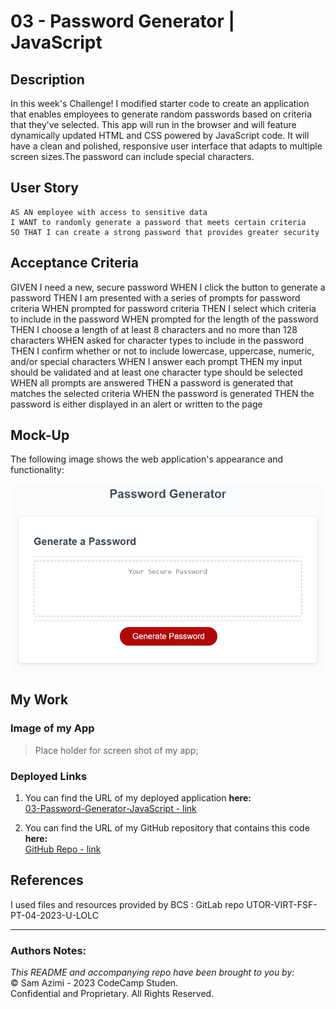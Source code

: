 # 03 - Password Generator | JavaScript
<!-- ### From Scratch &mdash; _create a web application!_
<br> -->

## Description

In this week's Challenge! I modified starter code to create an application that enables employees to generate random passwords based on criteria that they’ve selected. This app will run in the browser and will feature dynamically updated HTML and CSS powered by JavaScript code. It will have a clean and polished, responsive user interface that adapts to multiple screen sizes.The password can include special characters.

<!-- To create a responsive design this portfolio, I used some advanced CSS techniques, such as: 
* flexbox, 
* media queries,  
* CSS variables,
* Resets and Typography,
* Pseudo elements,
* Custom Forms,
* CSS selectors, and
* Variables.

To begin with, I used my sketch book to wireframe the flow of my application for the given **_User Story_** below. Here is a mockup of what it looked like:<br><br>
![Wireframe](./Assets/Images/WireFrame.PNG) 


**Note:** In liue of web applications to showcase at this point, I use placeholder images and names.  -->


## User Story

```
AS AN employee with access to sensitive data
I WANT to randomly generate a password that meets certain criteria
SO THAT I can create a strong password that provides greater security
```

## Acceptance Criteria

<!-- ``` -->
GIVEN I need a new, secure password
WHEN I click the button to generate a password
THEN I am presented with a series of prompts for password criteria
WHEN prompted for password criteria
THEN I select which criteria to include in the password
WHEN prompted for the length of the password
THEN I choose a length of at least 8 characters and no more than 128 characters
WHEN asked for character types to include in the password
THEN I confirm whether or not to include lowercase, uppercase, numeric, and/or special characters
WHEN I answer each prompt
THEN my input should be validated and at least one character type should be selected
WHEN all prompts are answered
THEN a password is generated that matches the selected criteria
WHEN the password is generated
THEN the password is either displayed in an alert or written to the page
<!-- ``` -->

## Mock-Up

The following image shows the web application's appearance and functionality:

![portfolio demo](./assets/images/03-javascript-homework-demo.png)


## My Work
<!-- I started with a blank page and reviewed the modules as I built my first prototype. I was near completion and had only the media queries to implement, where I learned the hard truth about the "mobile-first approach". At this point I had learned a lot from each example, especially the mini-project. So instead of working my existing code, I decided to start fresh - thanks to reset. I simply renamed my css to _OLD*, then >touch styles.css in terminal and started fresh. That is why you see some _OLD files. I decided to keep them here to show the painstaking progress that I have made. :) -->
### Image of my App
> Place holder for screen shot of my app;

### Deployed Links

1. You can find the URL of my deployed application **here:** <br>[03-Password-Generator-JavaScript - link](https://dinozio-design.github.io/03-Password_Generator-Java-Script/)

2. You can find the URL of my GitHub repository that contains this code **here:** <br>[GitHub Repo - link](https://github.com/dinozio-design/03-Password_Generator-Java-Script.git)


## References
I used files and resources provided by BCS : GitLab repo UTOR-VIRT-FSF-PT-04-2023-U-LOLC


- - -
### Authors Notes:<br>
_This README and accompanying repo have been brought to you by:_<br>
© Sam Azimi - 2023 CodeCamp Studen.<br> 
Confidential and Proprietary. All Rights Reserved.
